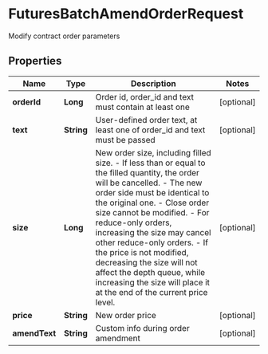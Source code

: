 
# FuturesBatchAmendOrderRequest

Modify contract order parameters

## Properties

Name | Type | Description | Notes
------------ | ------------- | ------------- | -------------
**orderId** | **Long** | Order id, order_id and text must contain at least one |  [optional]
**text** | **String** | User-defined order text, at least one of order_id and text must be passed |  [optional]
**size** | **Long** | New order size, including filled size. - If less than or equal to the filled quantity, the order will be cancelled. - The new order side must be identical to the original one. - Close order size cannot be modified. - For reduce-only orders, increasing the size may cancel other reduce-only orders. - If the price is not modified, decreasing the size will not affect the depth queue, while increasing the size will place it at the end of the current price level. |  [optional]
**price** | **String** | New order price |  [optional]
**amendText** | **String** | Custom info during order amendment |  [optional]

